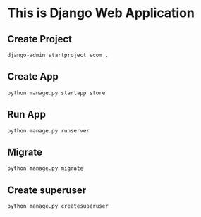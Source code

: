 # This is Django Web Application 

## Create Project
```
django-admin startproject ecom . 
```

## Create App 
```
python manage.py startapp store
```

## Run App
```
python manage.py runserver
```

## Migrate
```
python manage.py migrate
```

## Create superuser
```
python manage.py createsuperuser
```

